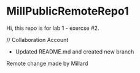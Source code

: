 # MillPublicRemoteRepo1

Hi, this repo is for lab 1 - exercse #2.

// Collaboration Account

- Updated README.md and created new branch

Remote change made by Millard
